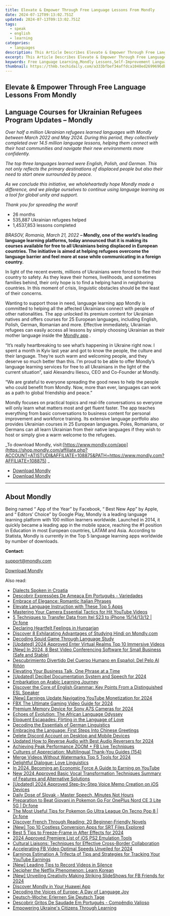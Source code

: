```yaml
---
title: Elevate & Empower Through Free Language Lessons From Mondly
date: 2024-07-12T09:13:02.751Z
updated: 2024-07-13T09:13:02.751Z
tags:
  - speak
  - english
  - learning
categories:
  - languages
description: This Article Describes Elevate & Empower Through Free Language Lessons From Mondly
excerpt: This Article Describes Elevate & Empower Through Free Language Lessons From Mondly
keywords: Free Language Learning,Mondly Lessons,Self-Improvement Language Learning,Empowering Through Education,Elevate Language Skills,Online Free Lessons,Career Advancement Language Learning
thumbnail: https://thmb.techidaily.com/a333bfbef34affdca1048ed2699696db5230242a15d7fcb3455927615d5179aa.JPG
---
```


## Elevate & Empower Through Free Language Lessons From Mondly

## Language Courses for Ukrainian Refugees Program Updates – Mondly

 _Over half a million Ukrainian refugees learned languages with Mondly between March 2022 and May 2024\. During this period, they collectively completed over 14.5 million language lessons, helping them connect with their host communities and navigate their new environments more confidently._

 _The top three languages learned were English, Polish, and German. This not only reflects the primary destinations of displaced people but also their need to start anew surrounded by peace._

 _As we conclude this initiative, we wholeheartedly hope Mondly made a difference, and we pledge ourselves to continue using language learning as a tool for global unity and support._

_Thank you for spreading the word!_

* 26 months
* 535,887 Ukrainian refugees helped
* 1,4537,853 lessons completed

_BRASOV, Romania, March 21, 2022_ **_–_ Mondly, one of the world’s leading language learning platforms, today announced that it is making its courses available for free to all Ukrainians being displaced in European countries. The initiative is aimed at helping refugees overcome the language barrier and feel more at ease while communicating in a foreign country.**

 In light of the recent events, millions of Ukrainians were forced to flee their country to safety. As they leave their homes, livelihoods, and sometimes families behind, their only hope is to find a helping hand in neighboring countries. In this moment of crisis, linguistic obstacles should be the least of their concerns.

 Wanting to support those in need, language learning app Mondly is committed to helping all the affected Ukrainians connect with people of other nationalities. The app unlocked its premium content for Ukrainian natives and offers courses for 25 European languages, including English, Polish, German, Romanian and more. Effective immediately, Ukrainian refugees can easily access all lessons by simply choosing Ukrainian as their mother language inside the [Mondly app](https://app.adjust.io/5ixfg4k?campaign=blog-post-id-6621&fallback=https%3A%2F%2Fapp.mondly.com?avangate%5Fsrc=blog-post-id-6621&redirect%5Fandroid=https%3A%2F%2Fplay.google.com%2Fstore%2Fapps%2Fdetails%3Fid%3Dcom.atistudios.mondly.languages&redirect%5Fios=https%3A%2F%2Fitunes.apple.com%2Fapp%2Fid987873536&redirect%5Fmacos=https%3A%2F%2Fapp.mondly.com?avangate%5Fsrc=blog-post-id-6621) .

 “It’s really heartbreaking to see what’s happening in Ukraine right now. I spent a month in Kyiv last year and got to know the people, the culture and their language. They’re such warm and welcoming people, and they deserve so much better than this. I’m proud to be able to offer Mondly’s language learning services for free to all Ukrainians in the light of the current situation”, said Alexandru Iliescu, CEO and Co-Founder at Mondly.

 “We are grateful to everyone spreading the good news to help the people who could benefit from Mondly. Now, more than ever, languages can work as a path to global friendship and peace.”

 Mondly focuses on practical topics and real-life conversations so everyone will only learn what matters most and get fluent faster. The app teaches everything from basic conversations to business content for personal improvement and workforce training. Its extensive language portfolio also provides Ukrainian courses in 25 European languages. Poles, Romanians, or Germans can all learn Ukrainian from their native languages if they wish to host or simply give a warm welcome to the refugees.

 _To download Mondly, visit:[https://www.mondly.com/app](https://shop.mondly.com/affiliate.php?ACCOUNT=ATISTUDI&AFFILIATE=108875&PATH=https://www.mondly.com?AFFILIATE=108875) _

* [Download Mondly](https://www.facebook.com/sharer/sharer.php?u=https%3A%2F%2Fwww.mondly.com%2Fblog%2Fmondly-free-ukrainian-refugees%2F&t=Mondly+Is+Offering+Free+Mobile+Language+Courses+for+Millions+of+Ukrainian+Refugees "Share on Facebook")
* [Download Mondly](https://shop.mondly.com/affiliate.php?ACCOUNT=ATISTUDI&AFFILIATE=108875&PATH=https://www.mondly.com?AFFILIATE=108875)

---

## **About Mondly**

Being named “ App of the Year” by Facebook, “ Best New App” by Apple, and “  Editors’ Choice” by Google Play, Mondly is a leading language learning platform with 100 million learners worldwide. Launched in 2014, it quickly became a leading app in the mobile space, reaching the #1 position in Education in most European countries, LATAM and Asia. According to Statista, Mondly is currently in the Top 5 language learning apps worldwide by number of downloads.

**Contact:**

<support@mondly.com>

[Download Mondly](https://shop.mondly.com/affiliate.php?ACCOUNT=ATISTUDI&AFFILIATE=108875&PATH=https://www.mondly.com?AFFILIATE=108875)

<ins class="adsbygoogle"
     style="display:block"
     data-ad-format="autorelaxed"
     data-ad-client="ca-pub-7571918770474297"
     data-ad-slot="1223367746"></ins>



<ins class="adsbygoogle"
     style="display:block"
     data-ad-client="ca-pub-7571918770474297"
     data-ad-slot="8358498916"
     data-ad-format="auto"
     data-full-width-responsive="true"></ins>

<span class="atpl-alsoreadstyle">Also read:</span>
<div><ul>
<li><a href="https://mondly-stories.techidaily.com/dialects-spoken-in-croatia/"><u>Dialects Spoken in Croatia</u></a></li>
<li><a href="https://mondly-stories.techidaily.com/descobrir-expressoes-de-ameaca-em-portugues-variedades/"><u>Descobrir Expressões De Ameaça Em Português - Variedades</u></a></li>
<li><a href="https://mondly-stories.techidaily.com/embrace-of-elegance-romantic-italian-phrases/"><u>Embrace of Elegance: Romantic Italian Phrases</u></a></li>
<li><a href="https://mondly-stories.techidaily.com/elevate-language-instruction-with-these-top-5-apps/"><u>Elevate Language Instruction with These Top 5 Apps</u></a></li>
<li><a href="https://youtube-clips.techidaily.com/mastering-your-camera-essential-tactics-for-hit-youtube-videos/"><u>Mastering Your Camera  Essential Tactics for Hit YouTube Videos</u></a></li>
<li><a href="https://blog-min.techidaily.com/5-techniques-to-transfer-data-from-itel-s23-to-iphone-15141312-drfone-by-drfone-transfer-from-android-transfer-from-android/"><u>5 Techniques to Transfer Data from Itel S23 to iPhone 15/14/13/12 | Dr.fone</u></a></li>
<li><a href="https://mondly-stories.techidaily.com/declaring-heartfelt-feelings-in-hungarian/"><u>Declaring Heartfelt Feelings in Hungarian</u></a></li>
<li><a href="https://mondly-stories.techidaily.com/discover-8-exhilarating-advantages-of-studying-hindi-on-mondlycom/"><u>Discover 8 Exhilarating Advantages of Studying Hindi on Mondly.com</u></a></li>
<li><a href="https://mondly-stories.techidaily.com/decoding-squid-game-through-language-study/"><u>Decoding Squid Game Through Language Study</u></a></li>
<li><a href="https://facebook-video-footage.techidaily.com/updated-2024-approved-enter-virtual-realms-top-10-immersive-videos/"><u>[Updated] 2024 Approved  Enter Virtual Realms  Top 10 Immersive Videos</u></a></li>
<li><a href="https://screen-mirroring-recording.techidaily.com/new-in-2024-8-best-video-conferencing-software-for-small-business-safe-and-stable/"><u>[New] In 2024, 8 Best Video Conferencing Software for Small Business (Safe and Stable)</u></a></li>
<li><a href="https://mondly-stories.techidaily.com/descubrimiento-divertido-del-cuerpo-humano-en-espanol-del-pelo-al-rinon/"><u>Descubrimiento Divertido Del Cuerpo Humano en Español: Del Pelo Al Riñón</u></a></li>
<li><a href="https://mondly-stories.techidaily.com/elevating-your-business-talk-one-phrase-at-a-time/"><u>Elevating Your Business Talk, One Phrase at a Time</u></a></li>
<li><a href="https://screen-activity-recording.techidaily.com/updated-decibel-documentation-system-and-speech-for-2024/"><u>[Updated] Decibel Documentation  System and Speech for 2024</u></a></li>
<li><a href="https://mondly-stories.techidaily.com/embarkation-on-arabic-learning-journey/"><u>Embarkation on Arabic Learning Journey</u></a></li>
<li><a href="https://mondly-stories.techidaily.com/discover-the-core-of-english-grammar-key-points-from-a-distinguished-esl-speaker/"><u>Discover the Core of English Grammar: Key Points From a Distinguished ESL Speaker</u></a></li>
<li><a href="https://facebook-video-footage.techidaily.com/new-earnings-update-navigating-youtube-monetization-for-2024/"><u>[New] Earnings Update  Navigating YouTube Monetization for 2024</u></a></li>
<li><a href="https://video-screen-grab.techidaily.com/fbx-the-ultimate-gaming-video-guide-for-2024/"><u>FBX  The Ultimate Gaming Video Guide for 2024</u></a></li>
<li><a href="https://extra-support.techidaily.com/premium-memory-device-for-sony-a7s-cameras-for-2024/"><u>Premium Memory Device for Sony A7S Cameras for 2024</u></a></li>
<li><a href="https://mondly-stories.techidaily.com/echoes-of-evolution-the-african-language-odyssey/"><u>Echoes of Evolution: The African Language Odyssey</u></a></li>
<li><a href="https://mondly-stories.techidaily.com/eloquent-escapades-flirting-in-the-language-of-love/"><u>Eloquent Escapades: Flirting in the Language of Love</u></a></li>
<li><a href="https://mondly-stories.techidaily.com/decoding-the-essentials-of-german-linguistics/"><u>Decoding the Essentials of German Linguistics</u></a></li>
<li><a href="https://mondly-stories.techidaily.com/embracing-the-language-first-steps-into-chinese-greetings/"><u>Embracing the Language: First Steps Into Chinese Greetings</u></a></li>
<li><a href="https://discord-videos.techidaily.com/delete-discord-account-on-desktop-and-mobile-devices/"><u>Delete Discord Account on Desktop and Mobile Devices</u></a></li>
<li><a href="https://sound-optimizing.techidaily.com/updated-how-to-reverse-audio-with-best-audio-reversers-for-2024/"><u>Updated How to Reverse Audio with Best Audio Reversers for 2024</u></a></li>
<li><a href="https://extra-hints.techidaily.com/achieving-peak-performance-zoom-plus-fb-live-techniques/"><u>Achieving Peak Performance  ZOOM + FB Live Techniques</u></a></li>
<li><a href="https://mondly-stories.techidaily.com/cultures-of-appreciation-multilingual-thank-you-guides-154/"><u>Cultures of Appreciation: Multilingual Thank-You Guides (154)</u></a></li>
<li><a href="https://video-creation-software.techidaily.com/merge-videos-without-watermarks-top-5-tools-for-2024/"><u>Merge Videos Without Watermarks Top 5 Tools for 2024</u></a></li>
<li><a href="https://mondly-stories.techidaily.com/delightful-dialogue-love-linguistics/"><u>Delightful Dialogue: Love Linguistics</u></a></li>
<li><a href="https://youtube-video-recordings.techidaily.com/in-2024-becoming-an-economic-force-a-guide-to-earning-on-youtube/"><u>In 2024, Becoming an Economic Force  A Guide to Earning on YouTube</u></a></li>
<li><a href="https://sound-tweaking.techidaily.com/new-2024-approved-basic-vocal-transformation-techniques-summary-of-features-and-alternative-solutions/"><u>New 2024 Approved Basic Vocal Transformation Techniques Summary of Features and Alternative Solutions</u></a></li>
<li><a href="https://remote-screen-capture.techidaily.com/updated-2024-approved-step-by-step-voice-memo-creation-on-ios-devices/"><u>[Updated] 2024 Approved  Step-by-Step Voice Memo Creation on iOS Devices</u></a></li>
<li><a href="https://mondly-stories.techidaily.com/daily-dose-of-slovak-master-speech-minutes-not-hours/"><u>Daily Dose of Slovak - Master Speech, Minutes Not Hours</u></a></li>
<li><a href="https://android-pokemon-go.techidaily.com/preparation-to-beat-giovani-in-pokemon-go-for-oneplus-nord-ce-3-lite-5g-drfone-by-drfone-virtual-android/"><u>Preparation to Beat Giovani in Pokemon Go For OnePlus Nord CE 3 Lite 5G | Dr.fone</u></a></li>
<li><a href="https://android-pokemon-go.techidaily.com/the-most-useful-tips-for-pokemon-go-ultra-league-on-tecno-pop-8-drfone-by-drfone-virtual-android/"><u>The Most Useful Tips for Pokemon Go Ultra League On Tecno Pop 8 | Dr.fone</u></a></li>
<li><a href="https://mondly-stories.techidaily.com/discover-french-through-reading-20-beginner-friendly-novels/"><u>Discover French Through Reading: 20 Beginner-Friendly Novels</u></a></li>
<li><a href="https://some-approaches.techidaily.com/new-top-10-costless-conversion-apps-for-srt-files-explored/"><u>[New] Top 10 Costless Conversion Apps for SRT Files Explored</u></a></li>
<li><a href="https://ai-video-editing.techidaily.com/best-5-tips-to-freeze-frame-in-after-effects-for-2024/"><u>Best 5 Tips to Freeze-Frame in After Effects for 2024</u></a></li>
<li><a href="https://digital-screen-recording.techidaily.com/2024-approved-premiere-list-of-ios-ps2-emulation-tools/"><u>2024 Approved  Premiere List of iOS PS2 Emulation Tools</u></a></li>
<li><a href="https://mondly-stories.techidaily.com/cultural-liaisons-techniques-for-effective-cross-border-collaboration/"><u>Cultural Liaisons: Techniques for Effective Cross-Border Collaboration</u></a></li>
<li><a href="https://extra-tips.techidaily.com/accelerating-fb-video-optimal-speeds-unveiled-for-2024/"><u>Accelerating FB Video  Optimal Speeds Unveiled for 2024</u></a></li>
<li><a href="https://youtube-zero.techidaily.com/ngs-estimation-a-trifecta-of-tips-and-strategies-for-tracking-your-youtube-earnings/"><u>Earnings Estimation  A Trifecta of Tips and Strategies for Tracking Your YouTube Earnings</u></a></li>
<li><a href="https://screen-activity-recording.techidaily.com/new-leading-tips-to-record-videos-in-silence/"><u>[New] Leading Tips to Record Videos in Silence</u></a></li>
<li><a href="https://mondly-stories.techidaily.com/decipher-the-netflix-phenomenon-learn-korean/"><u>Decipher the Netflix Phenomenon: Learn Korean</u></a></li>
<li><a href="https://facebook-video-files.techidaily.com/new-unveiling-creativity-making-striking-slideshows-for-fb-friends-for-2024/"><u>[New] Unveiling Creativity  Making Striking SlideShows for FB Friends for 2024</u></a></li>
<li><a href="https://mondly-stories.techidaily.com/discover-mondly-in-your-huawei-app/"><u>Discover Mondly in Your Huawei App</u></a></li>
<li><a href="https://mondly-stories.techidaily.com/decoding-the-voices-of-europe-a-day-of-language-joy/"><u>Decoding the Voices of Europe: A Day of Language Joy</u></a></li>
<li><a href="https://mondly-stories.techidaily.com/deutsch-woche-erlernen-sie-deutsch-tage/"><u>Deutsch-Woche: Erlernen Sie Deutsch Tage</u></a></li>
<li><a href="https://mondly-stories.techidaily.com/descobrir-gritos-de-saudade-em-portugues-compendio-valioso/"><u>Descobrir Gritos De Saudade Em Português - Compêndio Valioso</u></a></li>
<li><a href="https://mondly-stories.techidaily.com/empowering-ukraines-citizens-through-learning/"><u>Empowering Ukraine's Citizens Through Learning</u></a></li>
</ul></div>
